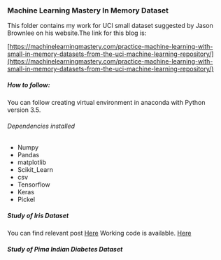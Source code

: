 ### Machine Learning Mastery In Memory Dataset

This folder contains my work for UCI small dataset suggested by Jason Brownlee on his website.The link for this blog is:

[https://machinelearningmastery.com/practice-machine-learning-with-small-in-memory-datasets-from-the-uci-machine-learning-repository/](https://machinelearningmastery.com/practice-machine-learning-with-small-in-memory-datasets-from-the-uci-machine-learning-repository/)

##### How to follow:

You can follow creating virtual environment in anaconda with Python version 3.5.

###### Dependencies installed

  - Numpy
  - Pandas
  - matplotlib
  - Scikit_Learn
  - csv
  - Tensorflow
  - Keras
  - Pickel
  
##### Study of Iris Dataset
You can find relevant post [Here](http://sagarjain.in/iris-dataset-dissected/)
Working code is available. [Here](https://github.com/sagarjain2030/Tutorial-Books-VideoSeries-Workthrough/blob/master/ML_MasteryMiniCourse/Iris_Dataset/Iris_dataset_Study.py)

##### Study of Pima Indian Diabetes Dataset
